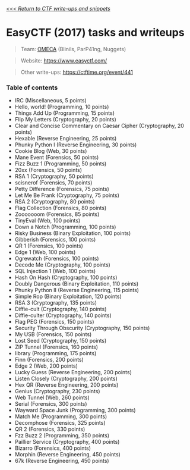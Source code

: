 _[<<< Return to CTF write-ups and snippets](https://github.com/nbrisset/CTF)_

# EasyCTF (2017) tasks and writeups

> Team: [OMECA](https://www.easyctf.com/teams/profile/516) (Blinils, ParP41ng, Nuggets)

> Website: https://www.easyctf.com/

> Other write-ups: https://ctftime.org/event/441

### Table of contents

* IRC (Miscellaneous, 5 points)
* Hello, world! (Programming, 10 points)
* Things Add Up (Programming, 15 points)
* Flip My Letters (Cryptography, 20 points)
* Clear and Concise Commentary on Caesar Cipher (Cryptography, 20 points)
* Hexable (Reverse Engineering, 25 points)
* Phunky Python I (Reverse Engineering, 30 points)
* Cookie Blog (Web, 30 points)
* Mane Event (Forensics, 50 points)
* Fizz Buzz 1 (Programming, 50 points)
* 20xx (Forensics, 50 points)
* RSA 1 (Cryptography, 50 points)
* scisnerof (Forensics, 70 points)
* Petty Difference (Forensics, 75 points)
* Let Me Be Frank (Cryptography, 75 points)
* RSA 2 (Cryptography, 80 points)
* Flag Collection (Forensics, 80 points)
* Zooooooom (Forensics, 85 points)
* TinyEval (Web, 100 points)
* Down a Notch (Programming, 100 points)
* Risky Business (Binary Exploitation, 100 points)
* Gibberish (Forensics, 100 points)
* QR 1 (Forensics, 100 points)
* Edge 1 (Web, 100 points)
* Ogrewatch (Forensics, 100 points)
* Decode Me (Cryptography, 100 points)
* SQL Injection 1 (Web, 100 points)
* Hash On Hash (Cryptography, 100 points)
* Doubly Dangerous (Binary Exploitation, 110 points)
* Phunky Python II (Reverse Engineering, 115 points)
* Simple Rop (Binary Exploitation, 120 points)
* RSA 3 (Cryptography, 135 points)
* Diffie-cult (Cryptography, 140 points)
* Diffie-culter (Cryptography, 140 points)
* Flag PEG (Forensics, 150 points)
* Security Through Obscurity (Cryptography, 150 points)
* My USB (Forensics, 150 points)
* Lost Seed (Cryptography, 150 points)
* ZIP Tunnel (Forensics, 160 points)
* library (Programming, 175 points)
* Finn (Forensics, 200 points)
* Edge 2 (Web, 200 points)
* Lucky Guess (Reverse Engineering, 200 points)
* Listen Closely (Cryptography, 200 points)
* Hex QR (Reverse Engineering, 200 points)
* Genius (Cryptography, 230 points)
* Web Tunnel (Web, 260 points)
* Serial (Forensics, 300 points)
* Wayward Space Junk (Programming, 300 points)
* Match Me (Programming, 300 points)
* Decomphose (Forensics, 325 points)
* QR 2 (Forensics, 330 points)
* Fzz Buzz 2 (Programming, 350 points)
* Paillier Service (Cryptography, 400 points)
* Bizarro (Forensics, 400 points)
* Morphin (Reverse Engineering, 450 points)
* 67k (Reverse Engineering, 450 points)
